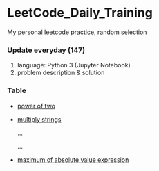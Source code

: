 # LeetCode_Daily_Training
My personal leetcode practice, random selection
### Update everyday (147)
1) language: Python 3 (Jupyter Notebook)
2) problem description & solution 
### Table
* [power of two](https://github.com/xlyue92/LeetCode_Daily_Training/blob/master/%20power%20of%20two.ipynb)
* [multiply strings](https://github.com/xlyue92/LeetCode_Daily_Training/blob/master/multiply%20strings.ipynb)

     ...
     
     ...
   
* [maximum of absolute value expression](https://github.com/xlyue92/LeetCode_Daily_Training/blob/master/maximum%20of%20absolute%20value%20expression.ipynb)
